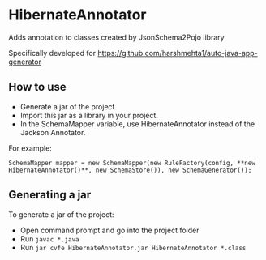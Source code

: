 # HibernateAnnotator
Adds annotation to classes created by JsonSchema2Pojo library

Specifically developed for https://github.com/harshmehta1/auto-java-app-generator

## How to use

* Generate a jar of the project.
* Import this jar as a library in your project.
* In the SchemaMapper variable, use HibernateAnnotator instead of the Jackson Annotator.

For example:

`SchemaMapper mapper = new SchemaMapper(new RuleFactory(config, **new HibernateAnnotator()**, new SchemaStore()), new SchemaGenerator());`

## Generating a jar

To generate a jar of the project:

* Open command prompt and go into the project folder
* Run `javac *.java`
* Run `jar cvfe HibernateAnnotator.jar HibernateAnnotator *.class`
